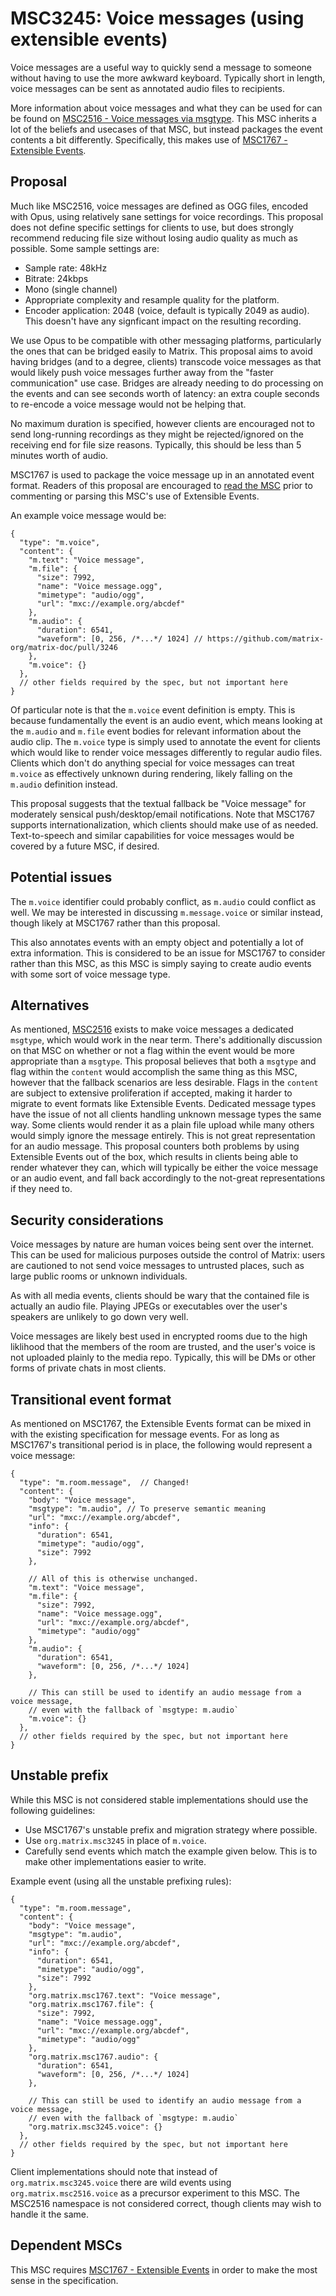 # MSC3245: Voice messages (using extensible events)

Voice messages are a useful way to quickly send a message to someone without having to use the more
awkward keyboard. Typically short in length, voice messages can be sent as annotated audio files
to recipients.

More information about voice messages and what they can be used for can be found on
[MSC2516 - Voice messages via msgtype](https://github.com/matrix-org/matrix-doc/pull/2516). This
MSC inherits a lot of the beliefs and usecases of that MSC, but instead packages the event contents
a bit differently. Specifically, this makes use of
[MSC1767 - Extensible Events](https://github.com/matrix-org/matrix-doc/pull/1767).

## Proposal

Much like MSC2516, voice messages are defined as OGG files, encoded with Opus, using relatively sane
settings for voice recordings. This proposal does not define specific settings for clients to use,
but does strongly recommend reducing file size without losing audio quality as much as possible. Some
sample settings are:

* Sample rate: 48kHz
* Bitrate: 24kbps
* Mono (single channel)
* Appropriate complexity and resample quality for the platform.
* Encoder application: 2048 (voice, default is typically 2049 as audio). This doesn't have any signficant
  impact on the resulting recording.

We use Opus to be compatible with other messaging platforms, particularly the ones that can be bridged
easily to Matrix. This proposal aims to avoid having bridges (and to a degree, clients) transcode
voice messages as that would likely push voice messages further away from the "faster communication"
use case. Bridges are already needing to do processing on the events and can see seconds worth of latency:
an extra couple seconds to re-encode a voice message would not be helping that.

No maximum duration is specified, however clients are encouraged not to send long-running recordings
as they might be rejected/ignored on the receiving end for file size reasons. Typically, this should
be less than 5 minutes worth of audio.

MSC1767 is used to package the voice message up in an annotated event format. Readers of this proposal
are encouraged to [read the MSC](https://github.com/matrix-org/matrix-doc/pull/1767) prior to commenting
or parsing this MSC's use of Extensible Events.

An example voice message would be:

```json5
{
  "type": "m.voice",
  "content": {
    "m.text": "Voice message",
    "m.file": {
      "size": 7992,
      "name": "Voice message.ogg",
      "mimetype": "audio/ogg",
      "url": "mxc://example.org/abcdef"
    },
    "m.audio": {
      "duration": 6541,
      "waveform": [0, 256, /*...*/ 1024] // https://github.com/matrix-org/matrix-doc/pull/3246
    },
    "m.voice": {}
  },
  // other fields required by the spec, but not important here
}
```

Of particular note is that the `m.voice` event definition is empty. This is because fundamentally the event
is an audio event, which means looking at the `m.audio` and `m.file` event bodies for relevant information
about the audio clip. The `m.voice` type is simply used to annotate the event for clients which would like
to render voice messages differently to regular audio files. Clients which don't do anything special for
voice messages can treat `m.voice` as effectively unknown during rendering, likely falling on the `m.audio`
definition instead.

This proposal suggests that the textual fallback be "Voice message" for moderately sensical push/desktop/email
notifications. Note that MSC1767 supports internationalization, which clients should make use of as needed.
Text-to-speech and similar capabilities for voice messages would be covered by a future MSC, if desired.

## Potential issues

The `m.voice` identifier could probably conflict, as `m.audio` could conflict as well. We may be interested in
discussing `m.message.voice` or similar instead, though likely at MSC1767 rather than this proposal.

This also annotates events with an empty object and potentially a lot of extra information. This is considered
to be an issue for MSC1767 to consider rather than this MSC, as this MSC is simply saying to create audio events
with some sort of voice message type.

## Alternatives

As mentioned, [MSC2516](https://github.com/matrix-org/matrix-doc/pull/2516) exists to make voice messages a
dedicated `msgtype`, which would work in the near term. There's additionally discussion on that MSC on whether
or not a flag within the event would be more appropriate than a `msgtype`. This proposal believes that both a
`msgtype` and flag within the `content` would accomplish the same thing as this MSC, however that the fallback
scenarios are less desirable. Flags in the `content` are subject to extensive proliferation if accepted, making
it harder to migrate to event formats like Extensible Events. Dedicated message types have the issue of not all
clients handling unknown message types the same way. Some clients would render it as a plain file upload while
many others would simply ignore the message entirely. This is not great representation for an audio message.
This proposal counters both problems by using Extensible Events out of the box, which results in clients being
able to render whatever they can, which will typically be either the voice message or an audio event, and fall
back accordingly to the not-great representations if they need to.

## Security considerations

Voice messages by nature are human voices being sent over the internet. This can be used for malicious purposes
outside the control of Matrix: users are cautioned to not send voice messages to untrusted places, such as large
public rooms or unknown individuals.

As with all media events, clients should be wary that the contained file is actually an audio file. Playing JPEGs
or executables over the user's speakers are unlikely to go down very well.

Voice messages are likely best used in encrypted rooms due to the high liklihood that the members of the room are
trusted, and the user's voice is not uploaded plainly to the media repo. Typically, this will be DMs or other
forms of private chats in most clients.

## Transitional event format

As mentioned on MSC1767, the Extensible Events format can be mixed in with the existing specification for message
events. For as long as MSC1767's transitional period is in place, the following would represent a voice message:

```json5
{
  "type": "m.room.message",  // Changed!
  "content": {
    "body": "Voice message",
    "msgtype": "m.audio", // To preserve semantic meaning
    "url": "mxc://example.org/abcdef",
    "info": {
      "duration": 6541,
      "mimetype": "audio/ogg",
      "size": 7992
    },

    // All of this is otherwise unchanged.
    "m.text": "Voice message",
    "m.file": {
      "size": 7992,
      "name": "Voice message.ogg",
      "url": "mxc://example.org/abcdef",
      "mimetype": "audio/ogg"
    },
    "m.audio": {
      "duration": 6541,
      "waveform": [0, 256, /*...*/ 1024]
    },

    // This can still be used to identify an audio message from a voice message,
    // even with the fallback of `msgtype: m.audio`
    "m.voice": {}
  },
  // other fields required by the spec, but not important here
}
```

## Unstable prefix

While this MSC is not considered stable implementations should use the following guidelines:

* Use MSC1767's unstable prefix and migration strategy where possible.
* Use `org.matrix.msc3245` in place of `m.voice`.
* Carefully send events which match the example given below. This is to make other implementations easier to
  write.

Example event (using all the unstable prefixing rules):

```json5
{
  "type": "m.room.message",
  "content": {
    "body": "Voice message",
    "msgtype": "m.audio",
    "url": "mxc://example.org/abcdef",
    "info": {
      "duration": 6541,
      "mimetype": "audio/ogg",
      "size": 7992
    },
    "org.matrix.msc1767.text": "Voice message",
    "org.matrix.msc1767.file": {
      "size": 7992,
      "name": "Voice message.ogg",
      "url": "mxc://example.org/abcdef",
      "mimetype": "audio/ogg"
    },
    "org.matrix.msc1767.audio": {
      "duration": 6541,
      "waveform": [0, 256, /*...*/ 1024]
    },

    // This can still be used to identify an audio message from a voice message,
    // even with the fallback of `msgtype: m.audio`
    "org.matrix.msc3245.voice": {}
  },
  // other fields required by the spec, but not important here
}
```

Client implementations should note that instead of `org.matrix.msc3245.voice` there are wild events using
`org.matrix.msc2516.voice` as a precursor experiment to this MSC. The MSC2516 namespace is not considered
correct, though clients may wish to handle it the same.

## Dependent MSCs

This MSC requires [MSC1767 - Extensible Events](https://github.com/matrix-org/matrix-doc/pull/1767) in order
to make the most sense in the specification.
